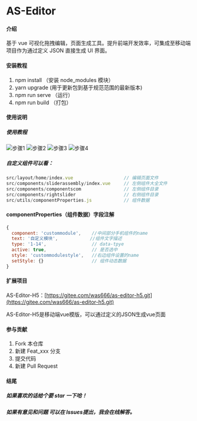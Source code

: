 # AS-Editor

#### 介绍

基于 vue 可视化拖拽编辑，页面生成工具。提升前端开发效率，可集成至移动端项目作为通过定义 JSON 直接生成 UI 界面。

#### 安装教程

1.  npm install （安装 node_modules 模块）
2.  yarn upgrade (用于更新包到基于规范范围的最新版本)
3.  npm run serve （运行）
4.  npm run build （打包）

#### 使用说明

##### 使用教程
![步骤1](https://images.gitee.com/uploads/images/2021/1027/112917_5f4b400d_5546746.png "image1.png")
![步骤2](https://images.gitee.com/uploads/images/2021/1027/112939_e466bef2_5546746.png "image2.png")
![步骤3](https://images.gitee.com/uploads/images/2021/1027/112950_60be2a1a_5546746.png "image3.png")
![步骤4](https://images.gitee.com/uploads/images/2021/1027/113000_117378e7_5546746.png "image4.png")

##### 自定义组件可以看：

```js
src/layout/home/index.vue                   // 编辑页面文件
src/components/sliderassembly/index.vue     // 左侧组件大全文件
src/components/componentscom                // 左侧组件目录
src/components/rightslider                  // 右侧组件目录
src/utils/componentProperties.js            // 组件数据
```

#### componentProperties（组件数据）字段注解

```js
{
  component: 'custommodule',    //中间部分手机组件的name
  text: '自定义模块',            //组件文字描述
  type: '1-14',                 // data-tpye
  active: true,                 // 是否选中
  style: 'custommodulestyle',   //右边组件设置的name
  setStyle: {}                  // 组件动态数据
}
```

#### 扩展项目

AS-Editor-H5：[https://gitee.com/was666/as-editor-h5.git](https://gitee.com/was666/as-editor-h5.git)

AS-Editor-H5是移动端vue模版，可以通过定义的JSON生成vue页面

#### 参与贡献

1.  Fork 本仓库
2.  新建 Feat_xxx 分支
3.  提交代码
4.  新建 Pull Request

#### 结尾

##### 如果喜欢的话给个要 star 一下哈！

##### 如果有意见和问题 可以在 lssues提出，我会在线解答。

